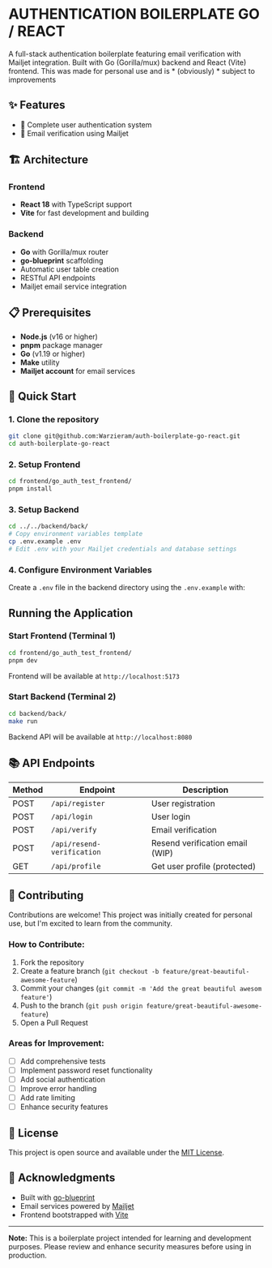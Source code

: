 # AUTHENTICATION BOILERPLATE GO / REACT

A full-stack authentication boilerplate featuring email verification with Mailjet integration. Built with Go (Gorilla/mux) backend and React (Vite) frontend.
This was made for personal use and is * (obviously) * subject to improvements

## ✨ Features

- 🔐 Complete user authentication system
- 📧 Email verification using Mailjet

## 🏗️ Architecture

### Frontend
- **React 18** with TypeScript support
- **Vite** for fast development and building

### Backend
- **Go** with Gorilla/mux router
- **go-blueprint** scaffolding
- Automatic user table creation
- RESTful API endpoints
- Mailjet email service integration

## 📋 Prerequisites

- **Node.js** (v16 or higher)
- **pnpm** package manager
- **Go** (v1.19 or higher)
- **Make** utility
- **Mailjet account** for email services

## 🚀 Quick Start

### 1. Clone the repository
```bash
git clone git@github.com:Warzieram/auth-boilerplate-go-react.git
cd auth-boilerplate-go-react
```

### 2. Setup Frontend
```bash
cd frontend/go_auth_test_frontend/
pnpm install
```

### 3. Setup Backend
```bash
cd ../../backend/back/
# Copy environment variables template
cp .env.example .env
# Edit .env with your Mailjet credentials and database settings
```

### 4. Configure Environment Variables
Create a `.env` file in the backend directory using the `.env.example` with:

## Running the Application

### Start Frontend (Terminal 1)
```bash
cd frontend/go_auth_test_frontend/
pnpm dev
```
Frontend will be available at `http://localhost:5173`

### Start Backend (Terminal 2)
```bash
cd backend/back/
make run
```
Backend API will be available at `http://localhost:8080`

## 📚 API Endpoints

| Method | Endpoint | Description |
|--------|----------|-------------|
| POST | `/api/register` | User registration |
| POST | `/api/login` | User login |
| POST | `/api/verify` | Email verification |
| POST | `/api/resend-verification` | Resend verification email (WIP) |
| GET | `/api/profile` | Get user profile (protected) |

## 🤝 Contributing

Contributions are welcome! This project was initially created for personal use, but I'm excited to learn from the community.

### How to Contribute:
1. Fork the repository
2. Create a feature branch (`git checkout -b feature/great-beautiful-awesome-feature`)
3. Commit your changes (`git commit -m 'Add the great beautiful awesom feature'`)
4. Push to the branch (`git push origin feature/great-beautiful-awesome-feature`)
5. Open a Pull Request

### Areas for Improvement:
- [ ] Add comprehensive tests
- [ ] Implement password reset functionality
- [ ] Add social authentication
- [ ] Improve error handling
- [ ] Add rate limiting
- [ ] Enhance security features

## 📝 License

This project is open source and available under the [MIT License](LICENSE).

## 🙏 Acknowledgments

- Built with [go-blueprint](https://github.com/Melkeydev/go-blueprint)
- Email services powered by [Mailjet](https://www.mailjet.com/)
- Frontend bootstrapped with [Vite](https://vitejs.dev/)

---

**Note:** This is a boilerplate project intended for learning and development purposes. Please review and enhance security measures before using in production.

